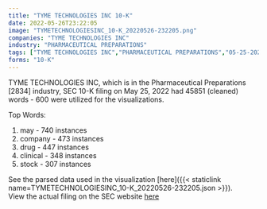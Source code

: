 ```yaml
---
title: "TYME TECHNOLOGIES INC 10-K"
date: 2022-05-26T23:22:05
image: "TYMETECHNOLOGIESINC_10-K_20220526-232205.png"
companies: "TYME TECHNOLOGIES INC"
industry: "PHARMACEUTICAL PREPARATIONS"
tags: ["TYME TECHNOLOGIES INC","PHARMACEUTICAL PREPARATIONS","05-25-2022","10-K"]
forms: "10-K"
---
```

TYME TECHNOLOGIES INC, which is in the Pharmaceutical Preparations [2834] industry, SEC 10-K filing on May 25, 2022 had 45851 (cleaned) words - 600 were utilized for the visualizations.

Top Words:
1. may - 740 instances
2. company - 473 instances
3. drug - 447 instances
4. clinical - 348 instances
5. stock - 307 instances


See the parsed data used in the visualization [here]({{< staticlink name=TYMETECHNOLOGIESINC_10-K_20220526-232205.json >}}).  
View the actual filing on the SEC website [here](https://www.sec.gov/Archives/edgar/data/1537917/0001564590-22-021213.txt)